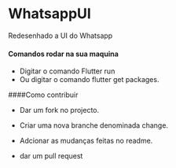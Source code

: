 # WhatsappUI
 Redesenhado a UI do Whatsapp

#### Comandos rodar na sua maquina
  * Digitar o comando Flutter run
  * Ou digitar o comando flutter get packages.

####Como contribuir

  + Dar um fork no projecto.
* Criar uma nova branche denominada change.
>
 * Adcionar as mudanças feitas no readme.
  >
 * dar um pull request
  


